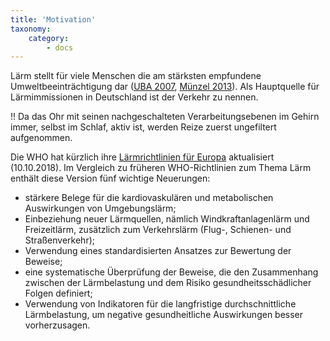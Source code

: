 ```yaml
---
title: 'Motivation'
taxonomy:
    category:
        - docs
---
```

Lärm stellt für viele Menschen die am stärksten empfundene Umweltbeeinträchtigung dar ([UBA 2007](https://www.umweltbundesamt.de/publikationen/laerm-unterschaetzte-risiko), [Münzel 2013](http://www.aerzteblatt-rheinlandpfalz.de/pdf/rlp1303_019.pdf)). Als Hauptquelle für Lärmimmissionen in Deutschland ist der Verkehr zu nennen.

!! Da das Ohr mit seinen nachgeschalteten Verarbeitungsebenen im Gehirn immer, selbst im Schlaf, aktiv ist, werden Reize zuerst ungefiltert aufgenommen.

Die WHO hat kürzlich ihre [Lärmrichtlinien für Europa](http://www.euro.who.int/en/publications/abstracts/environmental-noise-guidelines-for-the-european-region-2018) aktualisiert (10.10.2018). Im Vergleich zu früheren WHO-Richtlinien zum Thema Lärm enthält diese Version fünf wichtige Neuerungen:
* stärkere Belege für die kardiovaskulären und metabolischen Auswirkungen von Umgebungslärm;
* Einbeziehung neuer Lärmquellen, nämlich Windkraftanlagenlärm und Freizeitlärm, zusätzlich zum Verkehrslärm (Flug-, Schienen- und Straßenverkehr);
* Verwendung eines standardisierten Ansatzes zur Bewertung der Beweise;
* eine systematische Überprüfung der Beweise, die den Zusammenhang zwischen der Lärmbelastung und dem Risiko gesundheitsschädlicher Folgen definiert;
* Verwendung von Indikatoren für die langfristige durchschnittliche Lärmbelastung, um negative gesundheitliche Auswirkungen besser vorherzusagen.
